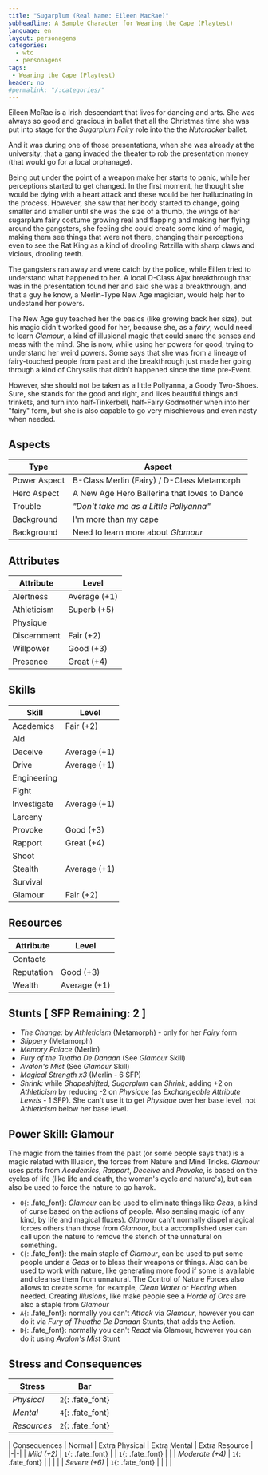 ```yaml
---
title: "Sugarplum (Real Name: Eileen MacRae)"
subheadline: A Sample Character for Wearing the Cape (Playtest)
language: en
layout: personagens
categories:
  - wtc
  - personagens
tags:
 - Wearing the Cape (Playtest)
header: no
#permalink: "/:categories/"
---
```


Eileen McRae is a Irish descendant that lives for dancing and arts. She was always so good and gracious in ballet that all the Christmas time she was put into stage  for the _Sugarplum Fairy_ role into the the _Nutcracker_ ballet.

And it was during one of those presentations, when she was already at the university, that a gang invaded the theater to rob the presentation money (that would go for a local orphanage).

Being put under the point of a weapon make her starts to panic, while her perceptions started to get changed. In the first moment, he thought she would be dying with a heart attack and these would be her hallucinating in the process. However, she saw that her body started to change, going smaller and smaller until she was the size of a thumb, the wings of her sugarplum fairy costume growing real and flapping and making her flying around the gangsters, she feeling she could create some kind of magic, making them see things that were not there, changing their perceptions even to see the Rat King as a kind of drooling Ratzilla with sharp claws and vicious, drooling teeth.

The gangsters ran away and were catch by the police, while Eillen tried to understand what happened to her. A local D-Class Ajax breakthrough that was in the presentation found her and said she was a breakthrough, and that a guy he know, a Merlin-Type New Age magician, would help her to undestand her powers.

The New Age guy teached her the basics (like growing back her size), but his magic didn't worked good for her, because she, as a _fairy_, would need to learn _Glamour_, a kind of illusional magic that could snare the senses and mess with the mind. She is now, while using her powers for good, trying to understand her weird powers. Some says that she was from a lineage of fairy-touched people from past and the breakthrough just made her going through a kind of Chrysalis that didn't happened since the time pre-Event.

However, she should not be taken as a little Pollyanna, a Goody Two-Shoes. Sure, she stands for the good and right, and likes beautiful things and trinkets, and turn into half-Tinkerbell, half-Fairy Godmother when into her "fairy" form, but she is also capable to go very mischievous and even nasty when needed.


## Aspects

| Type | Aspect |
|-|-|
| Power Aspect | B-Class Merlin (Fairy) / D-Class Metamorph |
| Hero Aspect | A New Age Hero Ballerina that loves to Dance |
| Trouble  | _"Don't take me as a Little Pollyanna"_ |
| Background | I'm more than my cape |
| Background | Need to learn more about _Glamour_ |

## Attributes

| Attribute | Level |
|-|-|
| Alertness | Average (+1) |
| Athleticism | Superb (+5) |
| Physique |  |
| Discernment | Fair (+2) |
| Willpower | Good (+3) |
| Presence | Great (+4) |

## Skills

| Skill | Level |
|-|-|
| Academics | Fair (+2) | 
| Aid |  | 
| Deceive | Average (+1) | 
| Drive | Average (+1)  | 
| Engineering |  | 
| Fight |  | 
| Investigate | Average (+1) | 
| Larceny |  | 
| Provoke | Good (+3) | 
| Rapport | Great (+4) | 
| Shoot |  | 
| Stealth | Average (+1) | 
| Survival |   | 
| Glamour | Fair (+2) |

## Resources

| Attribute | Level |
|-|-|
| Contacts |  |
| Reputation | Good (+3) |
| Wealth | Average (+1) |

## Stunts [ SFP Remaining: 2 ]

+ _The Change:_ by _Athleticism_ (Metamorph) - only for her _Fairy_ form
+ _Slippery_ (Metamorph)
+ _Memory Palace_ (Merlin)
+ _Fury of the Tuatha De Danaan_ (See _Glamour_ Skill)
+ _Avalon's Mist_ (See _Glamour_ Skill)
+ _Magical Strength x3_ (Merlin - 6 SFP)
+ _Shrink:_ while _Shapeshifted_, _Sugarplum_ can _Shrink_, adding +2 on _Athleticism_ by reducing -2 on _Physique_ (as _Exchangeable Attribute Levels_ - 1 SFP). She can't use it to get _Physique_ over her base level, not _Athleticism_ below her base level.


## Power Skill: Glamour

The magic from the fairies from the past (or some people says that) is a magic related with Illusion, the forces from Nature and Mind Tricks. _Glamour_ uses parts from _Academics_,  _Rapport_, _Deceive_ and _Provoke_, is based on the cycles of life (like life and death, the woman's cycle and nature's), but can also be used to force the nature to go havok.

+ `O`{: .fate_font}: _Glamour_ can be used to eliminate things like _Geas_, a kind of curse based on the actions of people. Also sensing magic (of any kind, by life and magical fluxes). _Glamour_ can't normally dispel magical forces others than those from _Glamour_, but a accomplished user can call upon the nature to remove the stench of the unnatural on something.
+ `C`{: .fate_font}: the main staple of _Glamour_, can be used to put some people under a _Geas_ or to bless their weapons or things. Also can be used to work with nature, like generating more food if some is available and cleanse them from unnatural. The Control of Nature Forces also allows to create some, for example, _Clean Water_ or _Heating_ when needed. Creating _Illusions_, like make people see a _Horde of Orcs_ are also a staple from _Glamour_
+ `A`{: .fate_font}: normally you can't _Attack_ via _Glamour_, however you can do it via _Fury of Thuatha De Danaan_ Stunts, that adds the Action. 
+ `D`{: .fate_font}: normally you can't _React_ via Glamour, however you can do it using _Avalon's Mist_ Stunt


## Stress and Consequences

| Stress | Bar |
|-|-|
| _Physical_ | `2`{: .fate_font} |
|  _Mental_ | `4`{: .fate_font} |
| _Resources_ | `2`{: .fate_font} |

| Consequences | Normal | Extra Physical | Extra Mental | Extra Resource |
|-|-|
| _Mild (+2)_ |  `1`{: .fate_font} | | `1`{: .fate_font} | |
| _Moderate (+4)_ | `1`{: .fate_font} | | | | 
| _Severe (+6)_ | `1`{: .fate_font} | | | |
